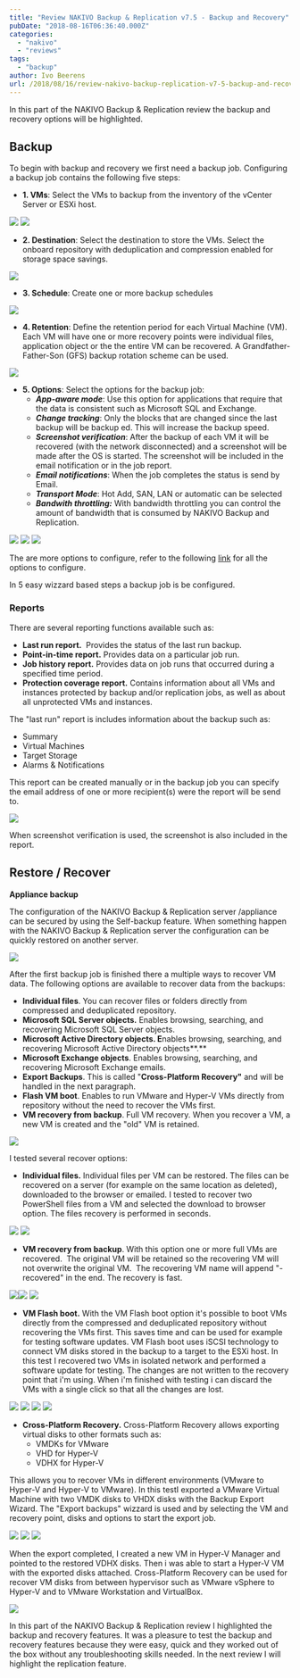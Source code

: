 ```yaml
---
title: "Review NAKIVO Backup & Replication v7.5 - Backup and Recovery"
pubDate: "2018-08-16T06:36:40.000Z"
categories: 
  - "nakivo"
  - "reviews"
tags: 
  - "backup"
author: Ivo Beerens
url: /2018/08/16/review-nakivo-backup-replication-v7-5-backup-and-recovery/
---
```


In this part of the NAKIVO Backup & Replication review the backup and recovery options will be highlighted.

## **Backup**

To begin with backup and recovery we first need a backup job. Configuring a backup job contains the following five steps:

- **1\. VMs**: Select the VMs to backup from the inventory of the vCenter Server or ESXi host.

[![](images/1-2-267x300.png)](images/1-2.png) [![](images/2-3-271x300.png)](images/2-3.png)

- **2\. Destination**: Select the destination to store the VMs. Select the onboard repository with deduplication and compression enabled for storage space savings.

[![](images/3-1-268x300.png)](images/3-1.png)

- **3\. Schedule**: Create one or more backup schedules

[![](images/4-267x300.png)](images/4.png)

- **4\. Retention**: Define the retention period for each Virtual Machine (VM). Each VM will have one or more recovery points were individual files, application object or the the entire VM can be recovered. A Grandfather-Father-Son (GFS) backup rotation scheme can be used.

[![](images/5-269x300.png)](images/5.png)

- **5\. Options**: Select the options for the backup job:
    - **_App-aware mode_**: Use this option for applications that require that the data is consistent such as Microsoft SQL and Exchange.
    - **_Change tracking_**: Only the blocks that are changed since the last backup will be backup ed. This will increase the backup speed.
    - **_Screenshot verification_**: After the backup of each VM it will be recovered (with the network disconnected) and a screenshot will be made after the OS is started. The screenshot will be included in the email notification or in the job report.
    - _**Email notifications**_: When the job completes the status is send by Email.
    - **_Transport Mode_**: Hot Add, SAN, LAN or automatic can be selected
    - **_Bandwith throttling:_** With bandwidth throttling you can control the amount of bandwidth that is consumed by NAKIVO Backup and Replication.

[![](images/6-1-266x300.png)](images/6-1.png) [![](images/7-1-300x189.png)](images/7-1.png) [![](images/8-1-291x300.png)](images/8-1.png)

The are more options to configure, refer to the following [link](https://helpcenter.nakivo.com/display/NH/Backup+Job+Wizard+for+VMware%3A+Options+Step) for all the options to configure.

In 5 easy wizzard based steps a backup job is be configured.

### **Reports**

There are several reporting functions available such as:

- **Last run report.**  Provides the status of the last run backup.
- **Point-in-time report.** Provides data on a particular job run.
- **Job history report.** Provides data on job runs that occurred during a specified time period.
- **Protection coverage report.** Contains information about all VMs and instances protected by backup and/or replication jobs, as well as about all unprotected VMs and instances.

The "last run" report is includes information about the backup such as:

- Summary
- Virtual Machines
- Target Storage
- Alarms & Notifications

This report can be created manually or in the backup job you can specify the email address of one or more recipient(s) were the report will be send to.

[![](images/report-1-213x300.png)](images/report-1.png)

When screenshot verification is used, the screenshot is also included in the report.

## **Restore / Recover**

**Appliance backup**

The configuration of the NAKIVO Backup & Replication server /appliance can be secured by using the Self-backup feature. When something happen with the NAKIVO Backup & Replication server the configuration can be quickly restored on another server.

[![](images/1-7-300x163.png)](images/1-7.png)

After the first backup job is finished there a multiple ways to recover VM data. The following options are available to recover data from the backups:

- **Individual files**. You can recover files or folders directly from compressed and deduplicated repository.
- **Microsoft SQL Server objects.** Enables browsing, searching, and recovering Microsoft SQL Server objects.
- **Microsoft Active Directory objects. E**nables browsing, searching, and recovering Microsoft Active Directory objects**.**
- **Microsoft Exchange objects**. Enables browsing, searching, and recovering Microsoft Exchange emails.
- **Export Backups**. This is called "**Cross-Platform Recovery"** and will be handled in the next paragraph.
- **Flash VM boot**. Enables to run VMware and Hyper-V VMs directly from repository without the need to recover the VMs first.
- **VM recovery from backup**. Full VM recovery. When you recover a VM, a new VM is created and the "old" VM is retained.

[![](images/2-4-264x300.png)](images/2-4.png)

I tested several recover options:

- **Individual files.** Individual files per VM can be restored. The files can be recovered on a server (for example on the same location as deleted), downloaded to the browser or emailed. I tested to recover two PowerShell files from a VM and selected the download to browser option. The files recovery is performed in seconds.

[![](images/2-7-300x178.png)](images/2-7.png) [![](images/3-3-300x155.png)](images/3-3.png)

- **VM recovery from backup**. With this option one or more full VMs are recovered.  The original VM will be retained so the recovering VM will not overwrite the original VM.  The recovering VM name will append "-recovered" in the end. The recovery is fast.

[![](images/1-5-300x178.png)](images/1-5.png)[![](images/2-8-300x182.png)](images/2-8.png) [![](images/4-1-300x149.png)](images/4-1.png)

- **VM Flash boot.** With the VM Flash boot option it's possible to boot VMs directly from the compressed and deduplicated repository without recovering the VMs first. This saves time and can be used for example for testing software updates. VM Flash boot uses iSCSI technology to connect VM disks stored in the backup to a target to the ESXi host. In this test I recovered two VMs in isolated network and performed a software update for testing. The changes are not written to the recovery point that i'm using. When i'm finished with testing i can discard the VMs with a single click so that all the changes are lost.

[![](images/1-8-300x191.png)](images/1-8.png) [![](images/2-9-300x191.png)](images/2-9.png) [![](images/3-4-300x192.png)](images/3-4.png) [![](images/4-3-300x192.png)](images/4-3.png)

- **Cross-Platform Recovery.** Cross-Platform Recovery allows exporting virtual disks to other formats such as:
    - VMDKs for VMware
    - VHD for Hyper-V
    - VDHX for Hyper-V

This allows you to recover VMs in different environments (VMware to Hyper-V and Hyper-V to VMware). In this testI exported a VMware Virtual Machine with two VMDK disks to VHDX disks with the Backup Export Wizard. The "Export backups" wizzard is used and by selecting the VM and recovery point, disks and options to start the export job.

[![](images/1-4-268x300.png)](images/1-4.png) [![](images/3-2-267x300.png)](images/3-2.png) [![](images/2-5-269x300.png)](images/2-5.png)

When the export completed, I created a new VM in Hyper-V Manager and pointed to the restored VDHX disks. Then i was able to start a Hyper-V VM with the exported disks attached. Cross-Platform Recovery can be used for recover VM disks from between hypervisor such as VMware vSphere to Hyper-V and to VMware Workstation and VirtualBox.

[![](images/1-6-300x226.png)](images/1-6.png)

In this part of the NAKIVO Backup & Replication review I highlighted the backup and recovery features. It was a pleasure to test the backup and recovery features because they were easy, quick and they worked out of the box without any troubleshooting skills needed. In the next review I will highlight the replication feature.